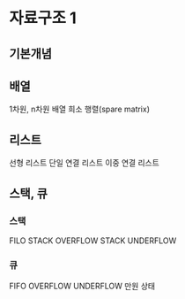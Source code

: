 # 자료구조 1

## 기본개념

## 배열

1차원, n차원 배열
희소 행렬(spare matrix)

## 리스트

선형 리스트
단일 연결 리스트
이중 연결 리스트

## 스택, 큐

### 스택

FILO
STACK OVERFLOW
STACK UNDERFLOW

### 큐

FIFO
OVERFLOW
UNDERFLOW
만원 상태
